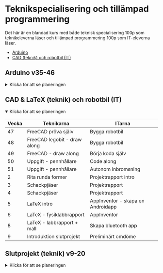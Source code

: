 # Teknikspecialisering och tillämpad programmering

Det här är en blandad kurs med både teknisk specialisering 100p som teknikeleverna läser och tillämpad programmering 100p som IT-eleverna läser.

- [Arduino](#arduino-v35-46)
- [CAD (teknik) och robotbil (IT)](#cad-teknik-och-robotbil-IT)

[ghr]: https://github.com/NTI-Kronhus/TE19CD-PRRPRR01
[progh]: https://github.com/NTI-Kronhus/TE19CD-PRRPRR01/blob/master/Programmeringsovningshafte.pdf

## Arduino v35-46

<details>
  
<summary>Klicka för att se planeringen</summary>

| Vecka | Avsnitt                               | Resurser                                        |
| ----- | ------------------------------------- | ----------------------------------------------- |
| 35    | IDE, breadboard, resistorer, Ohms lag | [Video - verktyg][vto]                          |
| 36    | Grund, krets, komponenter             |                                                 |
| 37    | Serie o parallellkoppling, GPIO, APL  | [Video - spaceship][vsp]                        |
| 38    | Switch, analog input, temp. sensor    | [Video - Love o meter][vlm], [föreläsning][fsw] |
| 39    | PWM - pulsbreddmodulering             | [Föreläsning][pwm]                              |
| 40    | PWM                                   |                                                 |
| 41    | Programmeringsfokus (IT)              |                                                 |
| 42    | Piezo                                 | [Video - piezo][piez]                           |
| 43    | Piezo                                 |                                                 |
| 45    | Miniprov                              |                                                 |

</details>

[vto]: https://www.youtube.com/watch?v=grU7eNPBRxk
[vsp]: https://www.youtube.com/watch?v=xTXjsC78RSQ
[vlm]: https://www.youtube.com/watch?v=tjamdT8UPZY
[pwm]: https://drive.google.com/file/d/1z6ll0d2kCIDDZpwkrpJiEYqO4ycbxF6Q/view?usp=sharing
[fsw]: https://drive.google.com/file/d/1ahY4MFSwM-Yv8jCHJ0XpV0YIWbDuMeBu/view?usp=sharing
[piez]: https://www.youtube.com/watch?v=bpfee9DCCXU

## CAD & LaTeX (teknik) och robotbil (IT)

<details open>
<summary>Klicka för att se planeringen</summary>

| Vecka | Teknikarna                   | ITarna                            |
| ----- | ---------------------------- | --------------------------------- |
| 47    | FreeCAD pröva själv          | Bygga robotbil                    |
| 48    | FreeCAD legobit - draw along | Bygga robotbil                    |
| 49    | FreeCAD - draw along         | Börja koda själv                  |
| 50    | Uppgift - pennhållare        | Code along                        |
| 51    | Uppgift - pennhållare        | Autonom inbromsning               |
| 2     | Rita runda former            | Projektrapport intro              |
| 3     | Schackpjäser                 | Projektrapport                    |
| 4     | Schackpjäser                 | Projektrapport                    |
| 5     | LaTeX intro                  | AppInventor - skapa en Androidapp |
| 6     | LaTeX - fysiklabbrapport     | AppInventor                       |
| 8     | LaTeX - labbrapport + mall   | Skapa bluetooth app               |
| 9     | Introduktion slutprojekt     | Preliminärt omdöme                |

</details>

## Slutprojekt (teknik) v9-20

<details >
<summary>Klicka för att se planeringen</summary>

| Vecka | Avsnitt     | Resurser |
| ----- | ----------- | -------- |
| 10    | Slutprojekt |          |
| 11    | Slutprojekt |          |
| 12    | Slutprojekt |          |
| 13    | Slutprojekt |          |
| 15    | Slutprojekt |          |
| 16    | Slutprojekt |          |
| 17    | Slutprojekt |          |
| 18    | Slutprojekt |          |
| 19    | Slutprojekt |          |
| 20    | Slutprojekt |          |


</details>
